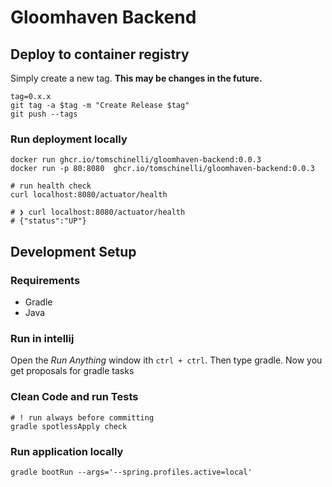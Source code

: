 # Gloomhaven Backend


## Deploy to container registry
Simply create a new tag. 
**This may be changes in the future.**

```shell
tag=0.x.x
git tag -a $tag -m "Create Release $tag"
git push --tags
```
### Run deployment locally
```shell
docker run ghcr.io/tomschinelli/gloomhaven-backend:0.0.3   
docker run -p 80:8080  ghcr.io/tomschinelli/gloomhaven-backend:0.0.3

# run health check
curl localhost:8080/actuator/health
 
# ❯ curl localhost:8080/actuator/health
# {"status":"UP"} 
```
## Development Setup

### Requirements

- Gradle
- Java

### Run in intellij

Open the *Run Anything* window ith `ctrl + ctrl`.
Then type gradle. Now you get proposals for gradle tasks

### Clean Code and run Tests

```shell
# ! run always before committing
gradle spotlessApply check
```

### Run application locally

```shell
gradle bootRun --args='--spring.profiles.active=local'    
```